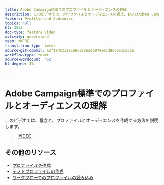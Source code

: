 ```yaml
---
title: Adobe Campaign標準でのプロファイルとオーディエンスの理解
description: このビデオでは、プロファイルとオーディエンスの概念、およびAdobe Campaign標準でプロファイルとオーディエンスを作成する方法を説明します。
feature: Profiles and Audiences
topics: null
kt: 3893
doc-type: feature video
activity: understand
team: WWFRE
translation-type: tm+mt
source-git-commit: a2f194821a9ce06272eaed979ee2d8c62cccac2b
workflow-type: tm+mt
source-wordcount: '62'
ht-degree: 3%

---
```



# Adobe Campaign標準でのプロファイルとオーディエンスの理解

このビデオでは、概念と、プロファイルとオーディエンスを作成する方法を説明します。

>[!VIDEO](https://video.tv.adobe.com/v/18464?quality=12)

## その他のリソース

* [プロファイルの作成](/help/profiles-and-audiences/creating-a-profile.md)
* [テストプロファイルの作成](/help/profiles-and-audiences/test-profiles.md)
* [ワークフローでのプロファイルの読み込み](/help/managing-processes-and-data/importing-profiles.md)
